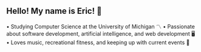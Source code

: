 ## Hello! My name is Eric! 👋

<!--
**eteng2012/eteng2012** is a ✨ _special_ ✨ repository because its `README.md` (this file) appears on your GitHub profile.

Here are some ideas to get you started:

- 🔭 I’m currently working on ...
- 🌱 I’m currently learning ...
- 👯 I’m looking to collaborate on ...
- 🤔 I’m looking for help with ...
- 💬 Ask me about ...
- 📫 How to reach me: ...
- 😄 Pronouns: ...
- ⚡ Fun fact: ...
-->



• Studying Computer Science at the University of Michigan 〽️
• Passionate about software development, artificial intelligence, and web development 🖥️
• Loves music, recreational fitness, and keeping up with current events 🎵
